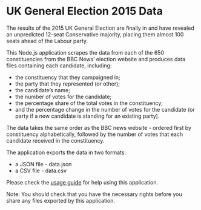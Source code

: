 # UK General Election 2015 Data

The results of the 2015 UK General Election are finally in and have revealed an unpredicted 12-seat Conservative majority, placing them almost 100 seats ahead of the Labour party.


This Node.js application scrapes the data from each of the 650 constituencies from the BBC News’ election website and produces data files containing each candidate, including:
* the constituency that they campaigned in;
* the party that they represented (or other);
* the candidate’s name;
* the number of votes for the candidate;
* the percentage share of the total votes in the constituency;
* and the percentage change in the number of votes for the candidate (or party if a new candidate is standing for an existing party).


The data takes the same order as the BBC news website - ordered first by constituency alphabetically, followed by the number of votes that each candidate received in the constituency.


The application exports the data in two formats:
* a JSON file - data.json
* a CSV file - data.csv


Please check the [usage guide](https://github.com/robfarr/UK-General-Election-2015-Data/wiki/Usage-Guide) for help using this application.


Note: You should check that you have the necessary rights before you share any files exported by this application. 